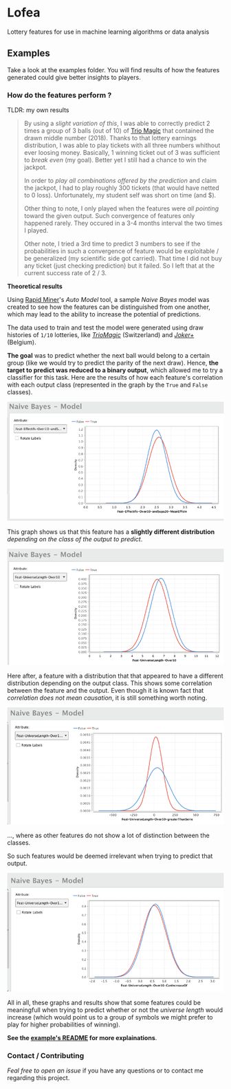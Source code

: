 # Lofea
Lottery features for use in machine learning algorithms or data analysis


Examples
--------
Take a look at the examples folder.
You will find results of how the features generated could give better insights to players.

### How do the features perform ?

TLDR: my own results
> By using a *slight variation of this*, I was able to correctly predict 2 times a group of 3 balls (out of 10) of [Trio Magic](https://jeux.loro.ch/games/magic3) that contained the drawn middle number (2018). Thanks to that lottery earnings distribution, I was able to play tickets with all three numbers whithout ever loosing money. Basically, 1 winning ticket out of 3 was sufficient to *break even* (my goal). Better yet I still had a chance to win the jackpot.
> 
> In order to *play all combinations offered by the prediction* and claim the jackpot, I had to play roughly 300 tickets (that would have netted to 0 loss). Unfortunately, my student self was short on time (and $).
> 
> Other thing to note, I only played when the features were *all pointing* toward the given output. Such convergence of features only happened rarely. They occured in a 3-4 months interval the two times I played.
> 
> Other note, I tried a 3rd time to predict 3 numbers to see if the probabilities in such a convergence of feature would be exploitable / be generalized (my scientific side got carried). That time I did not buy any ticket (just checking prediction) but it failed. So I left that at the current success rate of 2 / 3.


**Theoretical results**

Using [Rapid Miner](http://rapidminer.com)'s *Auto Model* tool, a sample *Naive Bayes* model was created to 
see how the features can be distinguished from one another, which may lead to the ability to increase the
potential of predictions.

The data used to train and test the model were generated using draw histories of `1/10` lotteries, like [*TrioMagic*](https://jeux.loro.ch/games/magic3) (Switzerland) and [*Joker+*](https://www.loterie-nationale.be/nos-jeux/joker-plus/resultats-tirage) (Belgium).

**The goal** was to predict whether the next ball would belong to a certain group (like we would try to predict the parity of the next draw). Hence, **the target to predict was reduced to a binary output**, which allowed me to try a classifier for this task. Here are the results of how each feature's correlation with each output class (represented in the graph by the `True` and `False` classes).

![The mean of the frequencies of symbols within a given range of previous draws can help giving insights about which group of symbols is more likely to be drawn](examples/RapidMiner-featuresUpdater-Ulen-willIncrease-prediction/performance-per-feature/Feat-Effectifs-Over10-andSupa20-MeanEffsin.png)

This graph shows us that this feature has a **slightly different distribution** *depending on the class of the output to predict*.


![The previous universe length can be used to give more useful insight about the group of symbols that is more likely to be drawn](examples/RapidMiner-featuresUpdater-Ulen-willIncrease-prediction/performance-per-feature/Feat-UniverseLength-Over10.png)


Here after, a feature with a distribution that that appeared to have a different distribution depending on the output class. This shows some correlation between the feature and the output. Even though it is known fact that *correlation does not mean causation*, it is still something worth noting.

![A feature that looks at the sequence of universe length greater that the current length...](examples/RapidMiner-featuresUpdater-Ulen-willIncrease-prediction/performance-per-feature/Feat-UniverseLength-Over10-greatherThanSerie.png)


..., where as other features do not show a lot of distinction between the classes.

So such features would be deemed irrelevant when trying to predict that output.


![Feature that is not important](examples/RapidMiner-featuresUpdater-Ulen-willIncrease-prediction/performance-per-feature/Feat-UniverseLength-Over10-CanIncreaseOf.png)


All in all, these graphs and results show that some features could be meaningfull when trying to predict whether or not the *universe length* would increase (which would point us to a group of symbols we might prefer to play for higher probabilities of winning).

**See the [example's README](examples/RapidMiner-featuresUpdater-Ulen-willIncrease-prediction/README.md) for more explainations**.



### Contact / Contributing

*Feal free to open an issue* if you have any questions or to contact me regarding this project.
